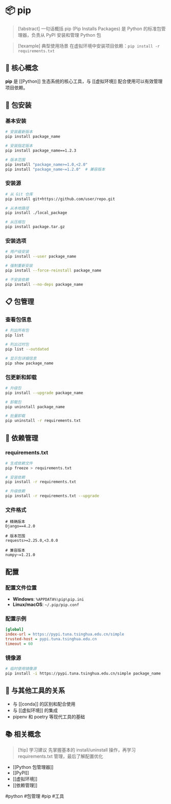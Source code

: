 # 📦 pip

> [!abstract] 一句话概括
> pip (Pip Installs Packages) 是 Python 的标准包管理器，负责从 PyPI 安装和管理 Python 包

> [!example] 典型使用场景
> 在虚拟环境中安装项目依赖：`pip install -r requirements.txt`

## 🎯 核心概念

**pip** 是 [[Python]] 生态系统的核心工具，与 [[虚拟环境]] 配合使用可以有效管理项目依赖。

## 🔧 包安装

### 基本安装
```bash
# 安装最新版本
pip install package_name

# 安装指定版本
pip install package_name==1.2.3

# 版本范围
pip install "package_name>=1.0,<2.0"
pip install "package_name~=1.2.0"  # 兼容版本
```

### 安装源
```bash
# 从 Git 仓库
pip install git+https://github.com/user/repo.git

# 从本地路径
pip install ./local_package

# 从压缩包
pip install package.tar.gz
```

### 安装选项
```bash
# 用户级安装
pip install --user package_name

# 强制重新安装
pip install --force-reinstall package_name

# 不安装依赖
pip install --no-deps package_name
```

## 📋 包管理

### 查看包信息
```bash
# 列出所有包
pip list

# 列出过时包
pip list --outdated

# 显示包详细信息
pip show package_name
```

### 包更新和卸载
```bash
# 升级包
pip install --upgrade package_name

# 卸载包
pip uninstall package_name

# 批量卸载
pip uninstall -r requirements.txt
```

## 🔗 依赖管理

### requirements.txt
```bash
# 生成依赖文件
pip freeze > requirements.txt

# 安装依赖
pip install -r requirements.txt

# 升级依赖
pip install -r requirements.txt --upgrade
```

### 文件格式
```text
# 精确版本
Django==4.2.0

# 版本范围
requests>=2.25.0,<3.0.0

# 兼容版本
numpy~=1.21.0
```

## 配置

### 配置文件位置
- **Windows**: `%APPDATA%\pip\pip.ini`
- **Linux/macOS**: `~/.pip/pip.conf`

### 配置示例
```ini
[global]
index-url = https://pypi.tuna.tsinghua.edu.cn/simple
trusted-host = pypi.tuna.tsinghua.edu.cn
timeout = 60
```

### 镜像源
```bash
# 临时使用镜像源
pip install -i https://pypi.tuna.tsinghua.edu.cn/simple package_name
```

## 🤝 与其他工具的关系

- 与 [[conda]] 的区别和配合使用
- 与 [[虚拟环境]] 的集成
- pipenv 和 poetry 等现代工具的基础

## 📚 相关概念

> [!tip] 学习建议
> 先掌握基本的 install/uninstall 操作，再学习 requirements.txt 管理，最后了解配置优化

- [[Python 包管理器]]
- [[PyPI]]
- [[虚拟环境]]
- [[依赖管理]]

#python #包管理 #pip #工具
